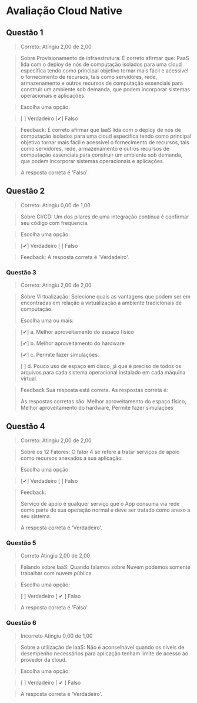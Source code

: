 # Avaliação Cloud Native

## Questão 1

>Correto: Atingiu 2,00 de 2,00

> Sobre Provisionamento de infraestrutura: É correto afirmar que: PaaS lida com o deploy de nós de computação isolados para uma cloud específica tendo como principal objetivo tornar mais fácil e acessível o fornecimento de recursos, tais como servidores, rede, armazenamento e outros recursos de computação essenciais para construir um ambiente sob demanda, que podem incorporar sistemas operacionais e aplicações.

> Escolha uma opção:

>  [ ] Verdadeiro [✔] Falso

> Feedback:  É correto afirmar que IaaS lida com o deploy de nós de computação isolados para uma cloud específica tendo como principal objetivo tornar mais fácil e acessível o fornecimento de recursos, tais como servidores, rede, armazenamento e outros recursos de computação essenciais para construir um ambiente sob demanda, que podem incorporar sistemas operacionais e aplicações.
>
> A resposta correta é 'Falso'.

## Questão 2

>Correto: Atingiu 0,00 de 1,00

> Sobre CI/CD: Um dos pilares de uma integração contínua é confirmar seu código com frequencia.

> Escolha uma opção:

>  [✔] Verdadeiro [ ] Falso

> Feedback:  A resposta correta é 'Verdadeiro'.

### Questão 3

>Correto: Atingiu 2,00 de 2,00

> Sobre Virtualização: Selecione quais as vantagens que podem ser em encontradas em relação a virtualização a ambiente tradicionais de computação.
>
> Escolha uma ou mais:

>  [✔] a. Melhor aproveitamento do espaço físico
>
>  [✔] b. Melhor aproveitamento do hardware 
>
>  [✔] c. Permite fazer simulações.
>
>  [ ] d. Pouco uso de espaço em disco, já que é preciso de todos os arquivos para cada sistema operacional instalado em cada máquina virtual.

> Feedback Sua resposta está correta.
> As respostas correta é: 
>
> As respostas corretas são: Melhor aproveitamento do espaço físico, Melhor aproveitamento do hardware, Permite fazer simulações

## Questão 4

>Correto: Atingiu 2,00 de 2,00

> Sobre os 12 Fatores: O fator 4 se refere a tratar serviços de apoio como recursos anexados a sua aplicação.
>

> Escolha uma opção:

>  [✔] Verdadeiro [ ] Falso

> Feedback:
>
> Serviço de apoio é qualquer serviço que o App consuma via rede como parte de sua operação normal e deve ser tratado como anexo a seu sistema.
>
>A resposta correta é 'Verdadeiro'.

### Questão 5

> Correto Atingiu 2,00 de 2,00

> Falando sobre IaaS: Quando falamos sobre Nuvem podemos somente trabalhar com nuvem pública.

>Escolha uma opção:

>  [ ] Verdadeiro [ ✔ ] Falso 

> A resposta correta é 'Falso'.

### Questão 6

> Incorreto Atingiu 0,00 de 1,00

> Sobre a utilização de IaaS: Não é aconselhável quando os níveis de desempenho necessários para aplicação tenham limite de acesso ao provedor da cloud.

>Escolha uma opção:

>  [ ] Verdadeiro [ ✔ ] Falso 

> A resposta correta é 'Verdadeiro'.